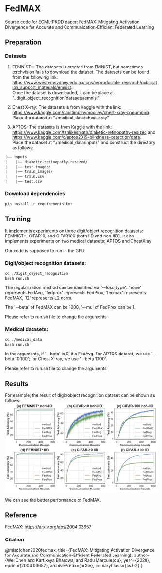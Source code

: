 # FedMAX
Source code for ECML-PKDD paper: FedMAX: Mitigating Activation Divergence for Accurate and Communication-Efficient Federated Learning


## Preparation

### Datasets
1. FEMNIST*: The datasets is created from EMNIST, but sometimes torchvision fails to download the dataset. 
The datasets can be found from the following link: 
https://www.westernsydney.edu.au/icns/reproducible_research/publication_support_materials/emnist.  
Once the dataset is downloaded, it can be place at "./digit_object_recognition/datasets/emnist"

2. Chest X-ray: The datasets is from Kaggle with the link: https://www.kaggle.com/paultimothymooney/chest-xray-pneumonia.   
Place the dataset at "./medical_data/chest_xray"

3. APTOS: The datasets is from Kaggle with the link: https://www.kaggle.com/tanlikesmath/diabetic-retinopathy-resized and 
https://www.kaggle.com/c/aptos2019-blindness-detection/data.   
Place the dataset at "./medical_data/inputs" and construct the directory as follows:  
```commandline
|–– inputs  
|    |–– diabetic-retinopathy-resized/  
|    |–– test_images/  
|    |–– train_images/  
|    |–– train.csv  
|    |–– test.csv
```

### Download dependencies
```commandline
pip install -r requirements.txt
```


## Training

It implements experiments on three digit/object recognition datasets: FEMNIST*, CIFAR10, and CIFAR100 (both IID and non-IID).
It also implements experiments on two medical datasets: APTOS and ChestXray

Our code is supposed to run in the GPU.

### Digit/object recognition datasets:
```commandline
cd ./digit_object_recognition
bash run.sh
```
The regularization method can be identified via '--loss_type': 'none' represents FedAvg, 'fedprox' represents FedProx, 
'fedmax' represents FedMAX, 'l2' represents L2 norm.

The '--beta' of FedMAX can be 1000, '--mu' of FedProx can be 1.

Please refer to run.sh file to change the arguments

### Medical datasets:
```commandline
cd ./medical_data
bash run.sh
```
In the arguments, if '--beta' is 0, it's FedAvg. For APTOS dataset, we use '--beta 10000'; for Chest X-ray, we use '--beta 1000'. 

Please refer to run.sh file to change the arguments

## Results
For example, the result of digit/object recognition dataset can be shown as follows:  
![600](600_1.jpg)

We can see the better performance of FedMAX.

## Reference

FedMAX: https://arxiv.org/abs/2004.03657

### Citation
@misc{chen2020fedmax,
    title={FedMAX: Mitigating Activation Divergence for Accurate and Communication-Efficient Federated Learning},
    author={Wei Chen and Kartikeya Bhardwaj and Radu Marculescu},
    year={2020},
    eprint={2004.03657},
    archivePrefix={arXiv},
    primaryClass={cs.LG}
}
